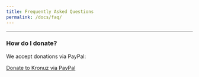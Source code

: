 ```yaml
---
title: Frequently Asked Questions
permalink: /docs/faq/
---
```


---

### How do I donate?

We accept donations via PayPal:

<a class="paypalme" href="https://www.paypal.me/Kronuz/20" target="_blank" rel="nofollow">Donate to Kronuz via PayPal</a>
